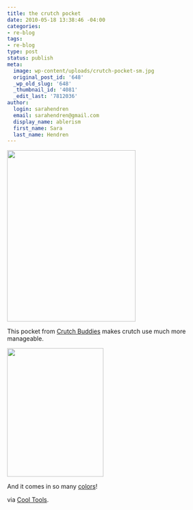 ```yaml
---
title: the crutch pocket
date: 2010-05-18 13:38:46 -04:00
categories:
- re-blog
tags:
- re-blog
type: post
status: publish
meta:
  image: wp-content/uploads/crutch-pocket-sm.jpg
  original_post_id: '648'
  _wp_old_slug: '648'
  _thumbnail_id: '4081'
  _edit_last: '7812036'
author:
  login: sarahendren
  email: sarahendren@gmail.com
  display_name: ablerism
  first_name: Sara
  last_name: Hendren
---
```


<p><a href="http://ablersite.files.wordpress.com/2010/05/crutch-pocket-sm.jpg"><img class="alignnone size-full wp-image-4081" title="crutch-pocket-sm" src="{{ site.baseurl }}/uploads/crutch-pocket-sm.jpg" alt="" width="300" height="400" /></a></p>
<p>This pocket from <a href="http://www.crutchbuddies.com/crutch_pockets.php">Crutch Buddies</a> makes crutch use much more manageable.</p>
<p><a href="http://ablersite.files.wordpress.com/2010/05/pocket-pocket1.jpg"><img class="alignnone size-full wp-image-4083" title="OLYMPUS DIGITAL CAMERA" src="{{ site.baseurl }}/uploads/pocket-pocket1.jpg" alt="" width="225" height="300" /></a></p>
<p>And it comes in so many <a href="http://www.crutchbuddies.com/crutch_pockets.php">colors</a>!</p>
<p>via <a href="http://www.kk.org/cooltools/archives/004382.php">Cool Tools</a>.</p>
